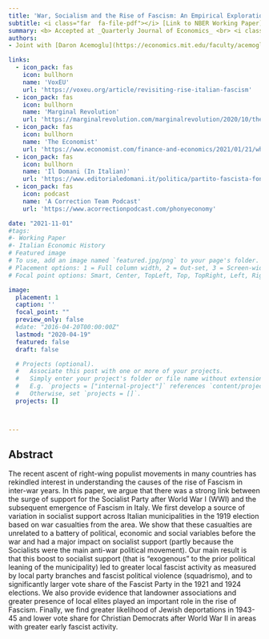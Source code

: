 ```yaml
---
title: 'War, Socialism and the Rise of Fascism: An Empirical Exploration (2021)'
subtitle: <i class="far  fa-file-pdf"></i> [Link to NBER Working Paper](https://gianlucarusso.github.io/w27854.pdf)
summary: <b> Accepted at _Quarterly Journal of Economics_ <br> <i class="far  fa-file-pdf"></i> [Link to NBER Working Paper](https://gianlucarusso.github.io/w27854.pdf)
authors:
- Joint with [Daron Acemoglu](https://economics.mit.edu/faculty/acemoglu), [Giuseppe De Feo](https://www2.le.ac.uk/departments/business/people/academic/giuseppe-de-feo) and [Giacomo De Luca](https://sites.google.com/a/york.ac.uk/deluca/)

links:
  - icon_pack: fas
    icon: bullhorn
    name: 'VoxEU'
    url: 'https://voxeu.org/article/revisiting-rise-italian-fascism'
  - icon_pack: fas
    icon: bullhorn
    name: 'Marginal Revolution'
    url: 'https://marginalrevolution.com/marginalrevolution/2020/10/the-roots-of-fascism-in-italy-namely-communism.html'
  - icon_pack: fas
    icon: bullhorn
    name: 'The Economist'
    url: 'https://www.economist.com/finance-and-economics/2021/01/21/what-is-the-link-between-economic-crises-and-political-ruptures'
  - icon_pack: fas
    icon: bullhorn
    name: 'Il Domani (In Italian)'
    url: 'https://www.editorialedomani.it/politica/partito-fascista-fondazione-kho25q5r'
  - icon_pack: fas
    icon: podcast
    name: 'A Correction Team Podcast'
    url: 'https://www.acorrectionpodcast.com/phonyeconomy'

date: "2021-11-01"
#tags:
#- Working Paper
#- Italian Economic History
# Featured image
# To use, add an image named `featured.jpg/png` to your page's folder.
# Placement options: 1 = Full column width, 2 = Out-set, 3 = Screen-width
# Focal point options: Smart, Center, TopLeft, Top, TopRight, Left, Right, BottomLeft, Bottom, BottomRight

image:
  placement: 1
  caption: ''
  focal_point: ""
  preview_only: false
  #date: "2016-04-20T00:00:00Z"
  lastmod: "2020-04-19"
  featured: false
  draft: false

  # Projects (optional).
  #   Associate this post with one or more of your projects.
  #   Simply enter your project's folder or file name without extension.
  #   E.g. `projects = ["internal-project"]` references `content/project/deep-learning/index.md`.
  #   Otherwise, set `projects = []`.
  projects: []



---
```


## Abstract

The recent ascent of right-wing populist movements in many countries has rekindled interest in understanding the causes of the rise of Fascism in inter-war years. In this paper, we argue that there was a strong link between the surge of support for the Socialist Party after World War I (WWI) and the subsequent emergence of Fascism in Italy. We first develop a source of variation in socialist support across Italian municipalities in the 1919 election based on war casualties from the area. We show that these casualties are unrelated to a battery of political, economic and social variables before the war and had a major impact on socialist support (partly because the Socialists were the main anti-war political movement). Our main result is that this boost to socialist support (that is “exogenous” to the prior political leaning of the municipality) led to greater local fascist activity as measured by local party branches and fascist political violence (squadrismo), and to significantly larger vote share of the Fascist Party in the 1921 and 1924 elections. We also provide evidence that landowner associations and greater presence of local elites played an important role in the rise of Fascism. Finally, we find greater likelihood of Jewish deportations in 1943-45 and lower vote share for Christian Democrats after World War II in areas with greater early fascist activity.
